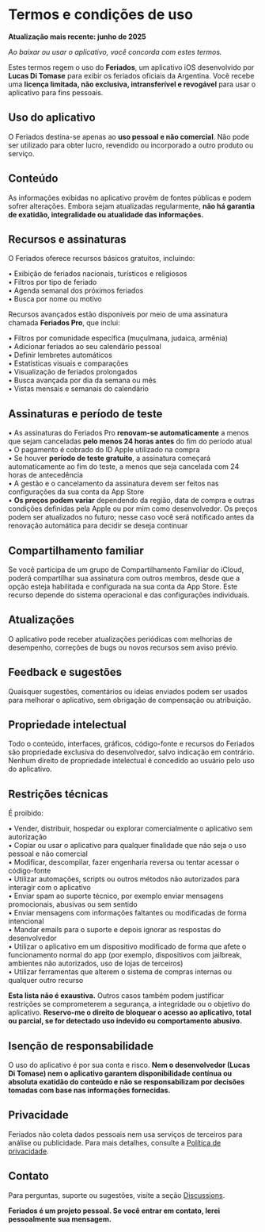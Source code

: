 # Termos e condições de uso  
  
**Atualização mais recente: junho de 2025**  
  
*Ao baixar ou usar o aplicativo, você concorda com estes termos.*  
  
Estes termos regem o uso do **Feriados**, um aplicativo iOS desenvolvido por **Lucas Di Tomase** para exibir os feriados oficiais da Argentina. Você recebe uma **licença limitada, não exclusiva, intransferível e revogável** para usar o aplicativo para fins pessoais.  
  
## Uso do aplicativo  
  
O Feriados destina-se apenas ao **uso pessoal e não comercial**. Não pode ser utilizado para obter lucro, revendido ou incorporado a outro produto ou serviço.  
  
## Conteúdo  
  
As informações exibidas no aplicativo provêm de fontes públicas e podem sofrer alterações. Embora sejam atualizadas regularmente, **não há garantia de exatidão, integralidade ou atualidade das informações.**  
  
## Recursos e assinaturas  
  
O Feriados oferece recursos básicos gratuitos, incluindo:  
  
• Exibição de feriados nacionais, turísticos e religiosos  
• Filtros por tipo de feriado  
• Agenda semanal dos próximos feriados  
• Busca por nome ou motivo  
  
Recursos avançados estão disponíveis por meio de uma assinatura chamada **Feriados Pro**, que inclui:  
  
• Filtros por comunidade específica (muçulmana, judaica, armênia)  
• Adicionar feriados ao seu calendário pessoal  
• Definir lembretes automáticos  
• Estatísticas visuais e comparações  
• Visualização de feriados prolongados  
• Busca avançada por dia da semana ou mês  
• Vistas mensais e semanais do calendário  
  
## Assinaturas e período de teste  
  
• As assinaturas do Feriados Pro **renovam-se automaticamente** a menos que sejam canceladas **pelo menos 24 horas antes** do fim do período atual  
• O pagamento é cobrado do ID Apple utilizado na compra  
• Se houver **período de teste gratuito**, a assinatura começará automaticamente ao fim do teste, a menos que seja cancelada com 24 horas de antecedência  
• A gestão e o cancelamento da assinatura devem ser feitos nas configurações da sua conta da App Store  
• **Os preços podem variar** dependendo da região, data de compra e outras condições definidas pela Apple ou por mim como desenvolvedor. Os preços podem ser atualizados no futuro; nesse caso você será notificado antes da renovação automática para decidir se deseja continuar  
  
## Compartilhamento familiar  
  
Se você participa de um grupo de Compartilhamento Familiar do iCloud, poderá compartilhar sua assinatura com outros membros, desde que a opção esteja habilitada e configurada na sua conta da App Store. Este recurso depende do sistema operacional e das configurações individuais.  
  
## Atualizações  
  
O aplicativo pode receber atualizações periódicas com melhorias de desempenho, correções de bugs ou novos recursos sem aviso prévio.  
  
## Feedback e sugestões  
  
Quaisquer sugestões, comentários ou ideias enviados podem ser usados para melhorar o aplicativo, sem obrigação de compensação ou atribuição.  
  
## Propriedade intelectual  
  
Todo o conteúdo, interfaces, gráficos, código-fonte e recursos do Feriados são propriedade exclusiva do desenvolvedor, salvo indicação em contrário. Nenhum direito de propriedade intelectual é concedido ao usuário pelo uso do aplicativo.  
  
## Restrições técnicas  
  
É proibido:  
  
• Vender, distribuir, hospedar ou explorar comercialmente o aplicativo sem autorização  
• Copiar ou usar o aplicativo para qualquer finalidade que não seja o uso pessoal e não comercial  
• Modificar, descompilar, fazer engenharia reversa ou tentar acessar o código-fonte  
• Utilizar automações, scripts ou outros métodos não autorizados para interagir com o aplicativo  
• Enviar spam ao suporte técnico, por exemplo enviar mensagens promocionais, abusivas ou sem sentido  
• Enviar mensagens com informações faltantes ou modificadas de forma intencional  
• Mandar emails para o suporte e depois ignorar as respostas do desenvolvedor  
• Utilizar o aplicativo em um dispositivo modificado de forma que afete o funcionamento normal do app (por exemplo, dispositivos com jailbreak, ambientes não autorizados, uso de lojas de terceiros)  
• Utilizar ferramentas que alterem o sistema de compras internas ou qualquer outro recurso  
  
**Esta lista não é exaustiva.** Outros casos também podem justificar restrições se comprometerem a segurança, a integridade ou o objetivo do aplicativo. **Reservo-me o direito de bloquear o acesso ao aplicativo, total ou parcial, se for detectado uso indevido ou comportamento abusivo.**  
  
## Isenção de responsabilidade  
  
O uso do aplicativo é por sua conta e risco. **Nem o desenvolvedor (Lucas Di Tomase) nem o aplicativo garantem disponibilidade contínua ou absoluta exatidão do conteúdo e não se responsabilizam por decisões tomadas com base nas informações fornecidas.**  
  
## Privacidade  
  
Feriados não coleta dados pessoais nem usa serviços de terceiros para análise ou publicidade. Para mais detalhes, consulte a [Política de privacidade](https://lucasditomase.github.io/feriados/pt/privacy-policy).  
  
## Contato  
  
Para perguntas, suporte ou sugestões, visite a seção [Discussions](https://github.com/lucasditomase/feriados/discussions).  
  
**Feriados é um projeto pessoal. Se você entrar em contato, lerei pessoalmente sua mensagem.**  
